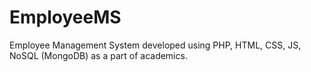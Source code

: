 # EmployeeMS
Employee Management System developed using PHP, HTML, CSS, JS, NoSQL (MongoDB) as a part of academics.
